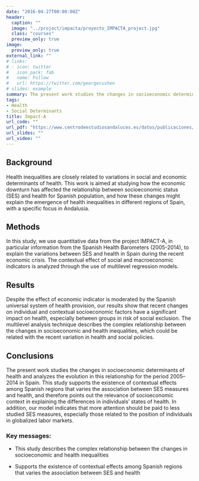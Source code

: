 ```yaml
---
date: "2016-04-27T00:00:00Z"
header:
  caption: ""
  image: "../project/impacta/proyecto_IMPACTA_project.jpg"
  class: "courses"
  preview_only: true
image:
  preview_only: true
external_link: ""
# links:
# - icon: twitter
#   icon_pack: fab
#   name: Follow
#   url: https://twitter.com/georgecushen
# slides: example
summary: The present work studies the changes in socioeconomic determinants of health and analyzes the evolution in this relationship for the period 2005–2014 in Spain.
tags:
- Health
- Social Determinants
title: Impact-A
url_code: ""
url_pdf: "https://www.centrodeestudiosandaluces.es/datos/publicaciones/Actualidad77.pdf"
url_slides: ""
url_video: ""
---
```


## Background

Health inequalities are closely related to variations in social and economic determinants of health. This work is aimed at studying how the economic downturn has affected the relationship between socioeconomic status (SES) and health for Spanish population, and how these changes might explain the emergence of health inequalities in different regions of Spain, with a specific focus in Andalusia.

## Methods

In this study, we use quantitative data from the project IMPACT-A, in particular information from the Spanish Health Barometers (2005-2014), to explain the variations between SES and health in Spain during the recent economic crisis. The contextual effect of social and macroeconomic indicators is analyzed through the use of multilevel regression models.

## Results

Despite the effect of economic indicator is moderated by the Spanish universal system of health provision, our results show that recent changes on individual and contextual socioeconomic factors have a significant impact on health, especially between groups in risk of social exclusion. The multilevel analysis technique describes the complex relationship between the changes in socioeconomic and health inequalities, which could be related with the recent variation in health and social policies.

## Conclusions

The present work studies the changes in socioeconomic determinants of health and analyzes the evolution in this relationship for the period 2005–2014 in Spain. This study supports the existence of contextual effects among Spanish regions that varies the association between SES measures and health, and therefore points out the relevance of socioeconomic context in explaining the differences in individuals’ states of health. In addition, our model indicates that more attention should be paid to less studied SES measures, especially those related to the position of individuals in globalized labor markets.

### Key messages:

- This study describes the complex relationship between the changes in socioeconomic and health inequalities

- Supports the existence of contextual effects among Spanish regions that varies the association between SES and health
